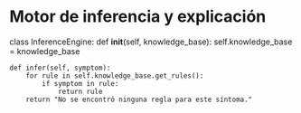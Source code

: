 # Motor de inferencia y explicación
class InferenceEngine:
    def __init__(self, knowledge_base):
        self.knowledge_base = knowledge_base

    def infer(self, symptom):
        for rule in self.knowledge_base.get_rules():
            if symptom in rule:
                return rule
        return "No se encontró ninguna regla para este síntoma."
